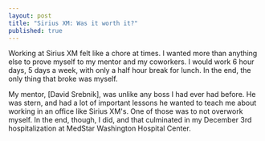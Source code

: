 ```yaml
---
layout: post
title: "Sirius XM: Was it worth it?"
published: true
---
```


Working at Sirius XM felt like a chore at times. I wanted more than anything else to prove myself to my mentor and my coworkers. I would work 6 hour days, 5 days a week, with only a half hour break for lunch. In the end, the only thing that broke was myself. 

My mentor, [David Srebnik], was unlike any boss I had ever had before. He was stern, and had a lot of important lessons he wanted to teach me about working in an office like Sirius XM's. One of those was to not overwork myself. In the end, though, I did, and that culminated in my December 3rd hospitalization at MedStar Washington Hospital Center. 